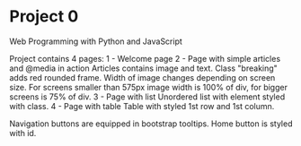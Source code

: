 # Project 0

Web Programming with Python and JavaScript

Project contains 4 pages:
1 - Welcome page
2 - Page with simple articles and @media in action
  Articles contains image and text.
  Class "breaking" adds red rounded frame.
  Width of image changes depending on screen size. For screens smaller than 575px image width is 100% of div, for bigger screens is 75% of div.
3 - Page with list
  Unordered list with element styled with class.
4 - Page with table
  Table with styled 1st row and 1st column.

Navigation buttons are equipped in bootstrap tooltips. Home button is styled with id.
